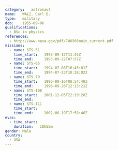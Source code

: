```yaml
---
category:	astronaut
name:	WALZ, Carl E.
type:	military
dob:	1955-09-06
qualifications:
  - BSc in physics
references:
  - http://www.nasa.gov/pdf/740566main_current.pdf
missions:
  - name: STS-51
    time_start:   1993-09-12T11:45Z
    time_end:     1993-09-22T07:57Z
  - name: STS-65
    time_start:   1994-07-08T16:43:01Z
    time_end:     1994-07-23T10:38:02Z
  - name: STS-79
    time_start:   1996-09-16T08:54:49Z
    time_end:     1996-09-26T12:13:21Z
  - name: STS-108
    time_start:   2001-12-05T22:19:28Z
    time_end:     
  - name: STS-111
    time_start:   
    time_end:     2002-06-19T17:58:46Z
evas:
  - time_start: 
    duration:   18h55m
gender:	Male
country:
  - USA
---
```

